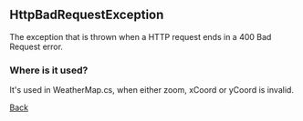 ## HttpBadRequestException
The exception that is thrown when a HTTP request ends in a 400 Bad Request error.

### Where is it used?
It's used in WeatherMap.cs, when either zoom, xCoord or yCoord is invalid.

[Back](https://eloyespinosa.github.io/Weather.NET/docs/exceptions)
